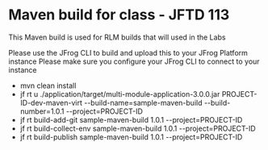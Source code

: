 # Maven build for class - JFTD 113

This Maven build is used for RLM builds that will used in the Labs

Please use the JFrog CLI to build and upload this to your JFrog Platform instance
Please make sure you configure your JFrog CLI to connect to your instance

- mvn clean install
- jf rt u ./application/target/multi-module-application-3.0.0.jar PROJECT-ID-dev-maven-virt --build-name=sample-maven-build  --build-number=1.0.1 --project=PROJECT-ID
- jf rt build-add-git sample-maven-build 1.0.1 --project=PROJECT-ID
- jf rt build-collect-env sample-maven-build 1.0.1 --project=PROJECT-ID
- jf rt build-publish sample-maven-build 1.0.1 --project=PROJECT-ID

